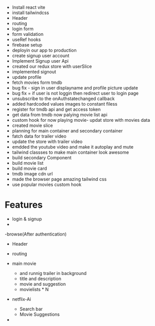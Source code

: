 - Install react vite 
- install tailwindcss
- Header
- routing
- login form
- form validation
 - useRef hooks
 - firebase setup
 - deployin our app to production
 - create signup user account
 - Implement Signup user Api
 - created our redux store with userSlice
 - implemented signout
 - update profile
 - fetch movies form tmdb
 - bug fix - sign in user displayname and profile picture update
 - bug fix = if user is not loggin then redirect user to login page
 - unsubscribe to the onAuthstatechanged callback
 - added hardcoded values images to constant filess
 - register for tmdb api and get access token
 - get data from tmdb now palying movie list api
 - custom hook for now playing movie- updat store with movies data
 - created movie slice
 - planning for main container and secondary container
 - fatch data for trailer video
 - update the store with trailer video
 - emdded the youtube video and make it autoplay and mute
 - tailwind classses to make main container look awesome
 - build secondary Component
 - build movie list
 - build movie card
 - tmdb image cdn url
 - made the browser page amazing tailwind css 
 - use popular movies custom hook

 

# Features
- login & signup
 - 
-browse(After authentication)
 - Header
 - routing
 - main movie 
   - and runnig trailer in background
   - title and description 
   - movie and suggestion
   - movielists * N 
 - netflix-Ai
    - Search bar
    - Movie Suggestions 
       

 - 